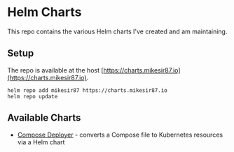 # Helm Charts

This repo contains the various Helm charts I've created and am maintaining.

## Setup

The repo is available at the host [https://charts.mikesir87.io](https://charts.mikesir87.io).

```cli
helm repo add mikesir87 https://charts.mikesir87.io
helm repo update
```

## Available Charts

- [Compose Deployer](./compose-deployer) - converts a Compose file to Kubernetes resources via a Helm chart
